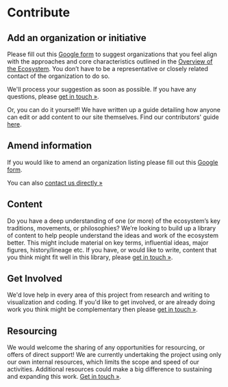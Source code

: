 # Contribute

## Add an organization or initiative

Please fill out this [Google form](https://forms.gle/9337PCNXHtc7xQYW9) to suggest organizations that you feel align with the approaches and core characteristics outlined in the [Overview of the Ecosystem](https://ecosystem.lifeitself.us/#outline). You don’t have to be a representative or closely related contact of the organization to do so. 

We'll process your suggestion as soon as possible. If you have any questions, please [get in touch &raquo;][contact].

Or, you can do it yourself! We have written up a guide detailing how anyone can edit or add content to our site themselves. Find our contributors' guide [here](/contributors-guide.md).

## Amend information

If you would like to amend an organization listing please fill out this [Google form](https://forms.gle/9337PCNXHtc7xQYW9). 

You can also [contact us directly &raquo;][contact]

## Content

Do you have a deep understanding of one (or more) of the ecosystem’s key traditions, movements, or philosophies? We’re looking to build up a library of content to help people understand the ideas and work of the ecosystem better. This might include material on key terms, influential ideas, major figures, history/lineage etc. If you have, or would like to write, content that you think might fit well in this library, please [get in touch &raquo;][contact].

## Get Involved

We'd love help in every area of this project from research and writing to visualization and coding. If you'd like to get involved, or are already doing work you think might be complementary then please [get in touch &raquo;][contact].

## Resourcing

We would welcome the sharing of any opportunities for resourcing, or offers of direct support! We are currently undertaking the project using only our own internal resources, which limits the scope and speed of our activities. Additional resources could make a big difference to sustaining and expanding this work. [Get in touch &raquo;][contact].


[contact]: https://lifeitself.us/contact/

